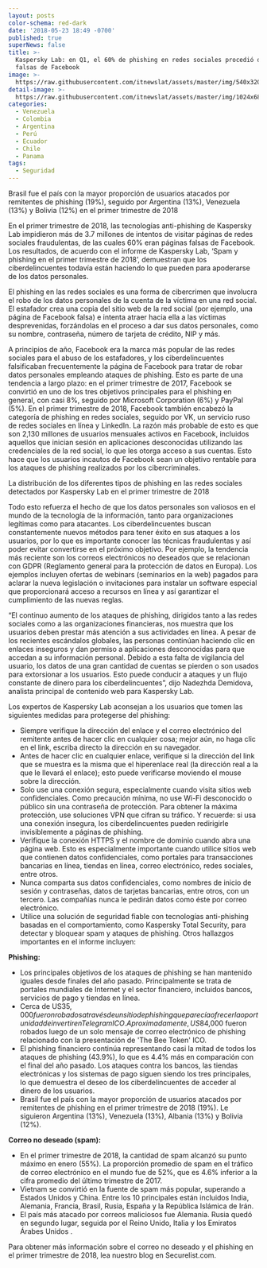 ```yaml
---
layout: posts
color-schema: red-dark
date: '2018-05-23 18:49 -0700'
published: true
superNews: false
title: >-
  Kaspersky Lab: en Q1, el 60% de phishing en redes sociales procedió de páginas
  falsas de Facebook
image: >-
  https://raw.githubusercontent.com/itnewslat/assets/master/img/540x320/Phishing-p.jpg
detail-image: >-
  https://raw.githubusercontent.com/itnewslat/assets/master/img/1024x680/Phishing-g.jpg
categories:
  - Venezuela
  - Colombia
  - Argentina
  - Perú
  - Ecuador
  - Chile
  - Panama
tags:
  - Seguridad
---
```

Brasil fue el país con la mayor proporción de usuarios atacados por remitentes de phishing (19%), seguido por Argentina (13%), Venezuela (13%) y Bolivia (12%) en el primer trimestre de 2018

En el primer trimestre de 2018, las tecnologías anti-phishing de Kaspersky Lab impidieron más de 3.7 millones de intentos de visitar páginas de redes sociales fraudulentas, de las cuales 60% eran páginas falsas de Facebook. Los resultados, de acuerdo con el informe de Kaspersky Lab, ‘Spam y phishing en el primer trimestre de 2018’, demuestran que los ciberdelincuentes todavía están haciendo lo que pueden para apoderarse de los datos personales.

El phishing en las redes sociales es una forma de cibercrimen que involucra el robo de los datos personales de la cuenta de la víctima en una red social. El estafador crea una copia del sitio web de la red social (por ejemplo, una página de Facebook falsa) e intenta atraer hacia ella a las víctimas desprevenidas, forzándolas en el proceso a dar sus datos personales, como su nombre, contraseña, número de tarjeta de crédito, NIP y más.

A principios de año, Facebook era la marca más popular de las redes sociales para el abuso de los estafadores, y los ciberdelincuentes falsificaban frecuentemente la página de Facebook para tratar de robar datos personales empleando ataques de phishing. Esto es parte de una tendencia a largo plazo: en el primer trimestre de 2017, Facebook se convirtió en uno de los tres objetivos principales para el phishing en general, con casi 8%, seguido por Microsoft Corporation (6%) y PayPal (5%). En el primer trimestre de 2018, Facebook también encabezó la categoría de phishing en redes sociales, seguido por VK, un servicio ruso de redes sociales en línea y LinkedIn. La razón más probable de esto es que son 2,130 millones de usuarios mensuales activos en Facebook, incluidos aquellos que inician sesión en aplicaciones desconocidas utilizando las credenciales de la red social, lo que les otorga acceso a sus cuentas. Esto hace que los usuarios incautos de Facebook sean un objetivo rentable para los ataques de phishing realizados por los cibercriminales.
                                   
La distribución de los diferentes tipos de phishing en las redes sociales detectados por Kaspersky Lab en el primer trimestre de 2018

Todo esto refuerza el hecho de que los datos personales son valiosos en el mundo de la tecnología de la información, tanto para organizaciones legítimas como para atacantes. Los ciberdelincuentes buscan constantemente nuevos métodos para tener éxito en sus ataques a los usuarios, por lo que es importante conocer las técnicas fraudulentas y así poder evitar convertirse en el próximo objetivo. Por ejemplo, la tendencia más reciente son los correos electrónicos no deseados que se relacionan con GDPR (Reglamento general para la protección de datos en Europa). Los ejemplos incluyen ofertas de webinars (seminarios en la web) pagados para aclarar la nueva legislación o invitaciones para instalar un software especial que proporcionará acceso a recursos en línea y así garantizar el cumplimiento de las nuevas reglas.

“El continuo aumento de los ataques de phishing, dirigidos tanto a las redes sociales como a las organizaciones financieras, nos muestra que los usuarios deben prestar más atención a sus actividades en línea. A pesar de los recientes escándalos globales, las personas continúan haciendo clic en enlaces inseguros y dan permiso a aplicaciones desconocidas para que accedan a su información personal. Debido a esta falta de vigilancia del usuario, los datos de una gran cantidad de cuentas se pierden o son usados para extorsionar a los usuarios. Esto puede conducir a ataques y un flujo constante de dinero para los ciberdelincuentes”, dijo Nadezhda Demidova, analista principal de contenido web para Kaspersky Lab.

Los expertos de Kaspersky Lab aconsejan a los usuarios que tomen las siguientes medidas para protegerse del phishing:

- Siempre verifique la dirección del enlace y el correo electrónico del remitente antes de hacer clic en cualquier cosa; mejor aún, no haga clic en el link, escriba directo la dirección en su navegador.
- Antes de hacer clic en cualquier enlace, verifique si la dirección del link que se muestra es la misma que el hiperenlace real (la dirección real a la que le llevará el enlace); esto puede verificarse moviendo el mouse sobre la dirección.
- Solo use una conexión segura, especialmente cuando visita sitios web confidenciales. Como precaución mínima, no use Wi-Fi desconocido o público sin una contraseña de protección. Para obtener la máxima protección, use soluciones VPN que cifran su tráfico. Y recuerde: si usa una conexión insegura, los ciberdelincuentes pueden redirigirle invisiblemente a páginas de phishing.
- Verifique la conexión HTTPS y el nombre de dominio cuando abra una página web. Esto es especialmente importante cuando utilice sitios web que contienen datos confidenciales, como portales para transacciones bancarias en línea, tiendas en línea, correo electrónico, redes sociales, entre otros.
- Nunca comparta sus datos confidenciales, como nombres de inicio de sesión y contraseñas, datos de tarjetas bancarias, entre otros, con un tercero. Las compañías nunca le pedirán datos como éste por correo electrónico.
- Utilice una solución de seguridad fiable con tecnologías anti-phishing basadas en el comportamiento, como Kaspersky Total Security, para detectar y bloquear spam y ataques de phishing.
Otros hallazgos importantes en el informe incluyen:

**Phishing:**
- Los principales objetivos de los ataques de phishing se han mantenido iguales desde finales del año pasado. Principalmente se trata de portales mundiales de Internet y el sector financiero, incluidos bancos, servicios de pago y tiendas en línea.
- Cerca de US$35,000 fueron robados a través de un sitio de phishing que parecía ofrecer la oportunidad de invertir en Telegram ICO. Aproximadamente, US$84,000 fueron robados luego de un solo mensaje de correo electrónico de phishing relacionado con la presentación de 'The Bee Token' ICO.
- El phishing financiero continúa representando casi la mitad de todos los ataques de phishing (43.9%), lo que es 4.4% más en comparación con el final del año pasado. Los ataques contra los bancos, las tiendas electrónicas y los sistemas de pago siguen siendo los tres principales, lo que demuestra el deseo de los ciberdelincuentes de acceder al dinero de los usuarios.
- Brasil fue el país con la mayor proporción de usuarios atacados por remitentes de phishing en el primer trimestre de 2018 (19%). Le siguieron Argentina (13%), Venezuela (13%), Albania (13%) y Bolivia (12%).

**Correo no deseado (spam):**

- En el primer trimestre de 2018, la cantidad de spam alcanzó su punto máximo en enero (55%). La proporción promedio de spam en el tráfico de correo electrónico en el mundo fue de 52%, que es 4.6% inferior a la cifra promedio del último trimestre de 2017.
- Vietnam se convirtió en la fuente de spam más popular, superando a Estados Unidos y China. Entre los 10 principales están incluidos India, Alemania, Francia, Brasil, Rusia, España y la República Islámica de Irán.
- El país más atacado por correos maliciosos fue Alemania. Rusia quedó en segundo lugar, seguida por el Reino Unido, Italia y los Emiratos Árabes Unidos
.

Para obtener más información sobre el correo no deseado y el phishing en el primer trimestre de 2018, lea nuestro blog en Securelist.com.
